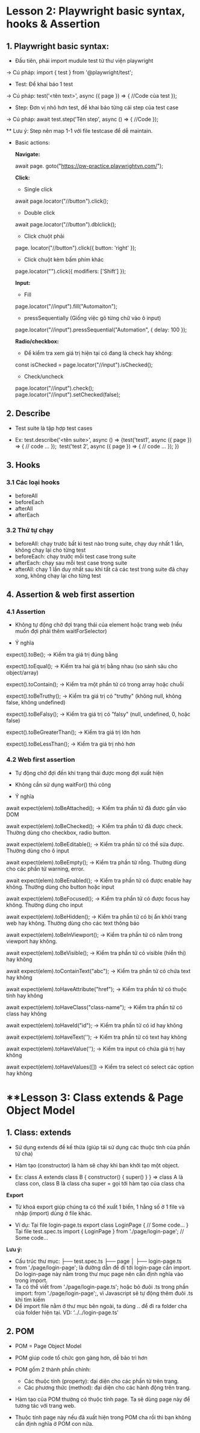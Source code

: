 # **Lesson 2: Playwright basic syntax, hooks & Assertion**

## 1. Playwright basic syntax:

-   Đầu tiên, phải import mudule test từ thư viện playwright

-> Cú pháp:
import { test } from '@playwright/test';

-   Test: Để khai báo 1 test

-> Cú pháp:
test('<tên text>', async ({ page }) => {
//Code của test
});

-   Step: Đơn vị nhỏ hơn test, để khai báo từng cái step của test case

-> Cú pháp:
await test.step('Tên step', async () => {
//Code
});

\*\* Lưu ý: Step nên map 1-1 với file testcase để dễ maintain.

-   Basic actions:

    **Navigate:**

    await page. goto("https://pw-practice.playwrightvn.com/");

    **Click:**

    -   Single click

    await page.locator("//button").click();

    -   Double click

    await page.locator("//button").dblclick();

    -   Click chuột phải

    page. locator("//button").click({
    button: 'right'
    });

    -   Click chuột kèm bấm phím khác

    page.locator("").click({
    modifiers: ['Shift']
    });

    **Input:**

    -   Fill

    page.locator("//input").fill("Automaiton");

    -   pressSequentially (Giống việc gõ từng chữ vào ô input)

    page.locator("//input").pressSequential("Automation", {
    delay: 100
    });

    **Radio/checkbox:**

    -   Để kiểm tra xem giá trị hiện tại có đang là check hay không:

    const isChecked =
    page.locator("//input").isChecked();

    -   Check/uncheck

    page.locator("//input").check();
    page.locator("//input").setChecked(false);

## 2. Describe

-   Test suite là tập hợp test cases

-   Ex: test.describe('<tên suite>', async () => {​
    test('test1', async ({ page }) => {​
    // code ...​
    });​
    ​
    test('test 2', async ({ page }) => {​
    // code ...​
    });​
    })

## 3. Hooks

### 3.1 Các loại hooks

-   beforeAll
-   beforeEach
-   afterAll
-   afterEach

### 3.2 Thứ tự chạy

-   beforeAll: chạy trước bất kì test nào trong suite, chạy duy nhất 1 lần, không chạy lại cho từng test
-   beforeEach: chạy trước mỗi test case trong suite
-   afterEach: chạy sau mỗi test case trong suite
-   afterAll: chạy 1 lần duy nhất sau khi tất cả các test trong suite đã chạy xong, không chạy lại cho từng test

## 4. Assertion & web first assertion

### 4.1 Assertion

-   Không tự động chờ đợi trạng thái của element hoặc trang web (nếu muốn đợi phải thêm waitForSelector)

-   Ý nghĩa

expect().toBe(); -> Kiểm tra giá trị đúng bằng

expect().toEqual(); -> Kiểm tra hai giá trị bằng nhau (so sánh sâu cho object/array)

expect().toContain(); -> Kiểm tra một phần tử có trong array hoặc chuỗi

expect().toBeTruthy(); -> Kiểm tra giá trị có "truthy" (không null, không false, không undefined)

expect().toBeFalsy(); -> Kiểm tra giá trị có "falsy" (null, undefined, 0, hoặc false)

expect().toBeGreaterThan(); -> Kiểm tra giá trị lớn hơn

expect().toBeLessThan(); -> Kiểm tra giá trị nhỏ hơn

### 4.2 Web first assertion

-   Tự động chờ đợi đến khi trạng thái được mong đợi xuất hiện
-   Không cần sử dụng waitFor() thủ công

-   Ý nghĩa

await expect(elem).toBeAttached(); -> Kiểm tra phần tử đã được gắn vào DOM

await expect(elem).toBeChecked(); -> Kiểm tra phần tử đã được check. Thường dùng cho checkbox, radio button.

await expect(elem).toBeEditable(); -> Kiểm tra phần tử có thể sửa được. Thường dùng cho ô input

await expect(elem).toBeEmpty(); -> Kiểm tra phần tử rỗng. Thường dùng cho các phần tử warning, error.

await expect(elem).toBeEnabled(); -> Kiểm tra phần tử có được enable hay không. Thường dùng cho button hoặc input

await expect(elem).toBeFocused(); -> Kiểm tra phần tử có được focus hay không. Thường dùng cho input

await expect(elem).toBeHidden(); -> Kiểm tra phần tử có bị ẩn khỏi trang web hay không.
Thường dùng cho các text thông báo

await expect(elem).toBeInViewport(); -> Kiểm tra phần tử có nằm trong viewport hay không.

await expect(elem).toBeVisible(); -> Kiểm tra phần tử có visible (hiển thị) hay không

await expect(elem).toContainText("abc"); -> Kiểm tra phần tử có chứa text hay không

await expect(elem).toHaveAttribute("href"); -> Kiểm tra phần tử có thuộc tính hay không

await expect(elem).toHaveClass("class-name"); -> Kiểm tra phần tử có class hay không

await expect(elem).toHaveId("id"); -> Kiểm tra phần tử có id hay không

await expect(elem).toHaveText(''); -> Kiểm tra phần tử có text hay không

await expect(elem).toHaveValue(''); -> Kiểm tra input có chứa giá trị hay không

await expect(elem).toHaveValues([]) -> Kiểm tra select có select các option hay không

# \*\*Lesson 3: Class extends & Page Object Model

## 1. Class: extends

-   Sử dụng extends để kế thừa (giúp tái sử dụng các thuộc tính của phần tử cha)

-   Hàm tạo (constructor) là hàm sẽ chạy khi bạn khởi tạo một object.

-   Ex: class A extends class B {​
    constructor() {​
    super()​
    }​
    }​
    => class A là class con, class B là class cha​
    super = gọi tới hàm tạo của class cha​

**Export**

-   Từ khoá export giúp chúng ta có thể xuất 1 biến, 1 hằng số ở 1 file và nhập (import) dùng ở file khác.

-   Ví dụ:
    Tại file login-page.ts
    export class LoginPage {
    // Some code...
    }
    Tại file test.spec.ts
    import { LoginPage } from './page/login-page';
    // Some code...

**Lưu ý:**

-   Cấu trúc thư mục:
    ├── test.spec.ts
    ├── page
    │ ├── login-page.ts
-   from './page/login-page'; là đường dẫn để đi tới login-page cần import. Do login-page này nằm trong thư mục page nên cần định nghĩa vào trong import.
-   Ta có thể viết from './page/login-page.ts'; hoặc bỏ đuôi .ts trong phần import: from './page/login-page';, vì Javascript sẽ tự động thêm đuôi .ts khi tìm kiếm
-   Để import file nằm ở thư mục bên ngoài, ta dùng .. để đi ra folder cha của folder hiện tại.
    VD: ‘../../login-page.ts'

## 2. POM

-   POM = Page Object Model

-   POM giúp code tổ chức gọn gàng hơn, dễ bảo trì hơn

-   POM gồm 2 thành phần chính:

    -   Các thuộc tính (property): đại diện cho các phần tử trên trang.
    -   Các phương thức (method): đại diện cho các hành động trên trang.

-   Hàm tạo của POM thường có thuộc tính page. Ta sẽ dùng page này để tương tác với trang web.

-   Thuộc tính page này nếu đã xuất hiện trong POM cha rồi thì bạn không cần định nghĩa ở POM con nữa.
